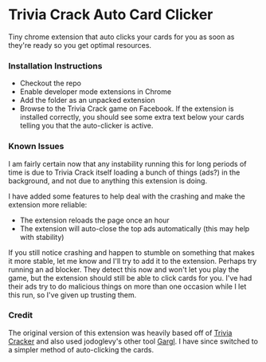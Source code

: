 # Trivia Crack Auto Card Clicker
Tiny chrome extension that auto clicks your cards for you as soon as they're ready so you get optimal resources.

### Installation Instructions
* Checkout the repo
* Enable developer mode extensions in Chrome
* Add the folder as an unpacked extension
* Browse to the Trivia Crack game on Facebook.  If the extension is installed correctly, you should see some extra text below your cards telling you that the auto-clicker is active.

### Known Issues
I am fairly certain now that any instability running this for long periods of time is due to Trivia Crack itself loading a bunch of things (ads?) in the background, and not due to anything this extension is doing.

I have added some features to help deal with the crashing and make the extension more reliable:
* The extension reloads the page once an hour
* The extension will auto-close the top ads automatically (this may help with stability)

If you still notice crashing and happen to stumble on something that makes it more stable, let me know and I'll try to add it to the extension.  Perhaps try running an ad blocker.  They detect this now and won't let you play the game, but the extension should still be able to click cards for you.  I've had their ads try to do malicious things on more than one occasion while I let this run, so I've given up trusting them.

### Credit
The original version of this extension was heavily based off of [Trivia Cracker](https://github.com/jodoglevy/TriviaCracker) and also used jodoglevy's other tool [Gargl](https://github.com/jodoglevy/gargl).  I have since switched to a simpler method of auto-clicking the cards.
